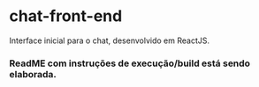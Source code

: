 # chat-front-end
Interface inicial para o chat, desenvolvido em ReactJS.

### ReadME com instruções de execução/build está sendo elaborada.
